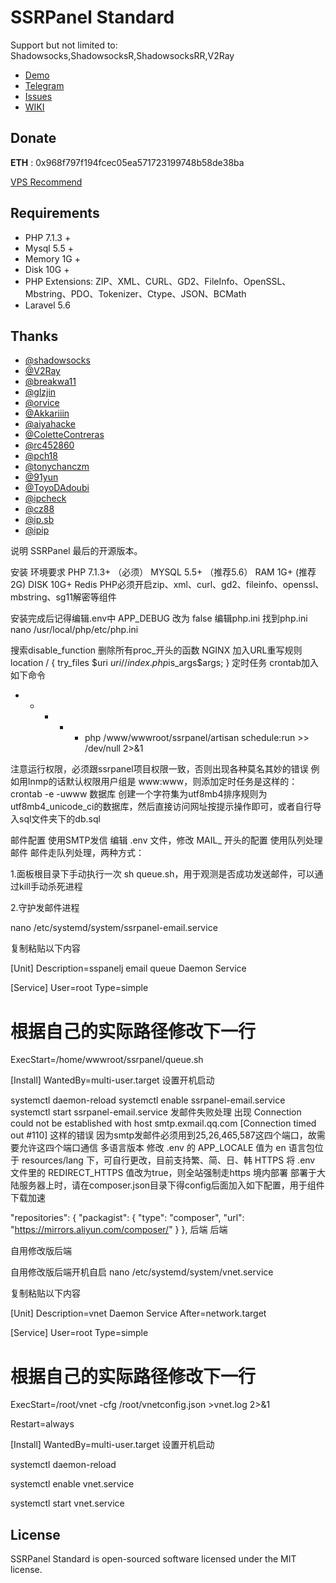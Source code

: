 # SSRPanel Standard
Support but not limited to: Shadowsocks,ShadowsocksR,ShadowsocksRR,V2Ray

- [Demo](https://demo.ssrpanel.com)
- [Telegram](https://t.me/ssrpanel)
- [Issues](https://github.com/ssrpanel/SSRPanel/issues)
- [WIKI](https://github.com/ssrpanel/SSRPanel/wiki)

## Donate
**ETH** : 0x968f797f194fcec05ea571723199748b58de38ba


[VPS Recommend](https://github.com/ssrpanel/SSRPanel/wiki/VPS%E6%8E%A8%E8%8D%90&%E8%B4%AD%E4%B9%B0%E7%BB%8F%E9%AA%8C)

## Requirements
- PHP 7.1.3 +
- Mysql 5.5 +
- Memory 1G +
- Disk 10G +
- PHP Extensions: ZIP、XML、CURL、GD2、FileInfo、OpenSSL、Mbstring、PDO、Tokenizer、Ctype、JSON、BCMath
- Laravel 5.6

## Thanks
- [@shadowsocks](https://github.com/shadowsocks)
- [@V2Ray](https://www.v2ray.com)
- [@breakwa11](https://github.com/breakwa11)
- [@glzjin](https://github.com/esdeathlove)
- [@orvice](https://github.com/orvice)
- [@Akkariiin](https://github.com/shadowsocksrr)
- [@aiyahacke](https://github.com/aiyahacke)
- [@ColetteContreras](https://github.com/ColetteContreras)
- [@rc452860](https://github.com/rc452860)
- [@pch18](https://github.com/pch18)
- [@tonychanczm](https://github.com/tonychanczm)
- [@91yun](https://github.com/91yun)
- [@ToyoDAdoubi](https://github.com/ToyoDAdoubi)
- [@ipcheck](https://ipcheck.need.sh)
- [@cz88](http://www.cz88.net/index.shtml)
- [@ip.sb](https://www.ip.sb)
- [@ipip](https://www.ipip.net)


说明
SSRPanel 最后的开源版本。

安装
环境要求
PHP 7.1.3+ （必须）
MYSQL 5.5+ （推荐5.6）
RAM 1G+ (推荐2G)
DISK 10G+
Redis
PHP必须开启zip、xml、curl、gd2、fileinfo、openssl、mbstring、sg11解密等组件

安装完成后记得编辑.env中 APP_DEBUG 改为 false
编辑php.ini
找到php.ini
nano /usr/local/php/etc/php.ini

搜索disable_function
删除所有proc_开头的函数
NGINX 加入URL重写规则
location / {
    try_files $uri $uri/ /index.php$is_args$args;
}
定时任务
crontab加入如下命令
* * * * * php /www/wwwroot/ssrpanel/artisan schedule:run >> /dev/null 2>&1

注意运行权限，必须跟ssrpanel项目权限一致，否则出现各种莫名其妙的错误
例如用lnmp的话默认权限用户组是 www:www，则添加定时任务是这样的：
crontab -e -uwww
数据库
创建一个字符集为utf8mb4排序规则为utf8mb4_unicode_ci的数据库，然后直接访问网址按提示操作即可，或者自行导入sql文件夹下的db.sql

邮件配置
使用SMTP发信
编辑 .env 文件，修改 MAIL_ 开头的配置
使用队列处理邮件
邮件走队列处理，两种方式：

1.面板根目录下手动执行一次 sh queue.sh，用于观测是否成功发送邮件，可以通过kill手动杀死进程

2.守护发邮件进程

nano /etc/systemd/system/ssrpanel-email.service

复制粘贴以下内容

[Unit]
Description=sspanelj email queue Daemon Service

[Service]
User=root
Type=simple
# 根据自己的实际路径修改下一行
ExecStart=/home/wwwroot/ssrpanel/queue.sh

[Install]
WantedBy=multi-user.target
设置开机启动

systemctl daemon-reload
systemctl enable ssrpanel-email.service
systemctl start ssrpanel-email.service
发邮件失败处理
出现 Connection could not be established with host smtp.exmail.qq.com [Connection timed out #110] 这样的错误
因为smtp发邮件必须用到25,26,465,587这四个端口，故需要允许这四个端口通信
多语言版本
修改 .env 的 APP_LOCALE 值为 en
语言包位于 resources/lang 下，可自行更改，目前支持繁、简、日、韩
HTTPS
将 .env 文件里的 REDIRECT_HTTPS 值改为true，则全站强制走https
境内部署
部署于大陆服务器上时，请在composer.json目录下得config后面加入如下配置，用于组件下载加速

"repositories": {
    "packagist": {
        "type": "composer",
        "url": "https://mirrors.aliyun.com/composer/"
    }
},
后端
后端

自用修改版后端

自用修改版后端开机自启
nano /etc/systemd/system/vnet.service

复制粘贴以下内容

[Unit]
Description=vnet Daemon Service
After=network.target

[Service]
User=root
Type=simple
# 根据自己的实际路径修改下一行
ExecStart=/root/vnet -cfg /root/vnetconfig.json >vnet.log 2>&1

Restart=always

[Install]
WantedBy=multi-user.target
设置开机启动

systemctl daemon-reload

systemctl enable vnet.service

systemctl start vnet.service
## License

SSRPanel Standard is open-sourced software licensed under the MIT license.
